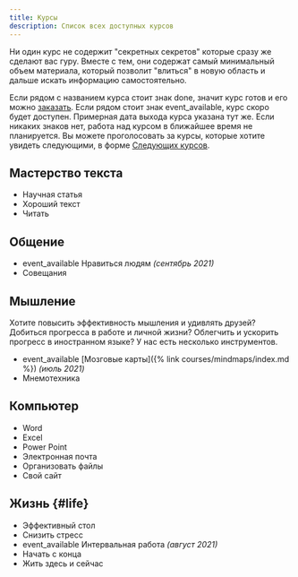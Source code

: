 ```yaml
---
title: Курсы
description: Список всех доступных курсов
---
```


Ни один курс не содержит "секретных секретов" которые сразу же сделают
вас гуру.  Вместе с тем, они содержат самый минимальный объем
материала, который позволит "влиться" в новую область и дальше искать
информацию самостоятельно.

Если рядом с названием курса стоит знак <span
class="material-icons">done</span>, значит курс готов и его можно
[заказать](/feedback.html#order).  Если рядом стоит знак <span
class="material-icons">event_available</span>, курс скоро будет
доступен.  Примерная дата выхода курса указана тут же.  Если никаких
знаков нет, работа над курсом в ближайшее время не планируется.  Вы
можете проголосовать за курсы, которые хотите увидеть следующими, в
форме [Следующих курсов](/feedback.html#vote_courses).

## Мастерство текста

- Научная статья
- Хороший текст
- Читать

## Общение

- <span class="material-icons">event_available</span>
  Нравиться людям *(сентябрь 2021)*
- Совещания

## Мышление

Хотите повысить эффективность мышления и удивлять друзей?  Добиться
прогресса в работе и личной жизни?  Облегчить и ускорить прогресс в
иностранном языке?  У нас есть несколько инструментов.

- <span class="material-icons">event_available</span>
  [Мозговые карты]({% link courses/mindmaps/index.md %}) *(июль 2021)*
- Мнемотехника

## Компьютер

- Word
- Excel
- Power Point
- Электронная почта
- Организовать файлы
- Свой сайт

## Жизнь {#life}

- Эффективный стол
- Снизить стресс
- <span class="material-icons">event_available</span>
  Интервальная работа *(август 2021)*
- Начать с конца
- Жить здесь и сейчас
